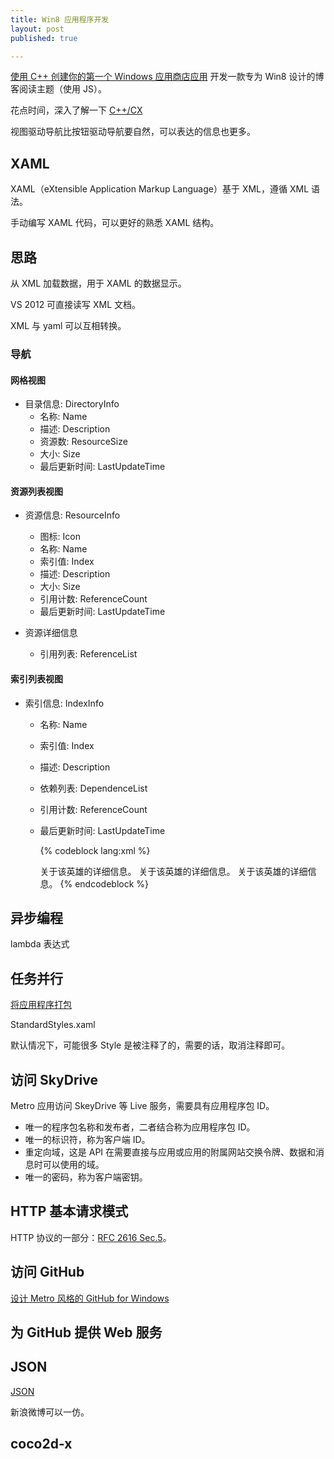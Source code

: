 ```yaml
---
title: Win8 应用程序开发
layout: post
published: true

---
```


[使用 C++ 创建你的第一个 Windows 应用商店应用](http://msdn.microsoft.com/zh-CN/library/windows/apps/xaml/hh465045)
开发一款专为 Win8 设计的博客阅读主题（使用 JS）。

花点时间，深入了解一下 [C++/CX](http://msdn.microsoft.com/zh-CN/library/windows/apps/xaml/hh699871)

视图驱动导航比按钮驱动导航要自然，可以表达的信息也更多。

## XAML

XAML（eXtensible Application Markup Language）基于 XML，遵循 XML 语法。

手动编写 XAML 代码，可以更好的熟悉 XAML 结构。

## 思路

从 XML 加载数据，用于 XAML 的数据显示。

VS 2012 可直接读写 XML 文档。

XML 与 yaml 可以互相转换。

### 导航

#### 网格视图

* 目录信息: DirectoryInfo
  * 名称: Name
  * 描述: Description
  * 资源数: ResourceSize
  * 大小: Size
  * 最后更新时间: LastUpdateTime

#### 资源列表视图

* 资源信息: ResourceInfo
  * 图标: Icon
  * 名称: Name
  * 索引值: Index
  * 描述: Description
  * 大小: Size
  * 引用计数: ReferenceCount
  * 最后更新时间: LastUpdateTime


* 资源详细信息
  * 引用列表: ReferenceList

#### 索引列表视图

* 索引信息: IndexInfo
  * 名称: Name
  * 索引值: Index
  * 描述: Description
  * 依赖列表: DependenceList
  * 引用计数: ReferenceCount
  * 最后更新时间: LastUpdateTime


    {% codeblock lang:xml %}
    <?xml version="1.0" encoding="utf-8"?>
    <Champions Title="Champions Overview (of LOL)">
    <Champion Name="Akali" Image="Assets/Images/Akali_Splash_0.jpg"
              Updated="2012-11-03">
      <Content>
        关于该英雄的详细信息。
      </Content>
      <Abilities>
        <Ability Name="Q"/>
        <Ability Name="W"/>
        <Ability Name="E"/>
        <Ability Name="R"/>
      </Abilities>
    </Champion>
    <Champion Name="Annie" Image="Assets/Images/Annie_Splash_0.jpg"
              Updated="2012-11-03">
      <Content>
        关于该英雄的详细信息。
      </Content>
    </Champion>
    <Champion Name="Yeti" Image="Assets/Images/Yeti_Splash_0.jpg"
              Updated="2012-11-03">
      <Content>
        关于该英雄的详细信息。
      </Content>
    </Champion>
    </Champions>
    {% endcodeblock %}

## 异步编程

lambda 表达式

## 任务并行


[将应用程序打包](http://msdn.microsoft.com/zh-cn/library/windows/apps/xaml/hh454036.aspx)

StandardStyles.xaml

默认情况下，可能很多 Style 是被注释了的，需要的话，取消注释即可。

## 访问 SkyDrive

Metro 应用访问 SkeyDrive 等 Live 服务，需要具有应用程序包 ID。

* 唯一的程序包名称和发布者，二者结合称为应用程序包 ID。
* 唯一的标识符，称为客户端 ID。
* 重定向域，这是 API 在需要直接与应用或应用的附属网站交换令牌、数据和消息时可以使用的域。
* 唯一的密码，称为客户端密钥。

## HTTP 基本请求模式

HTTP 协议的一部分：[RFC 2616 Sec.5](http://www.w3.org/Protocols/rfc2616/rfc2616-sec5.html)。

## 访问 GitHub

[设计 Metro 风格的 GitHub for Windows](http://www.oschina.net/question/12_57382)

## 为 GitHub 提供 Web 服务

## JSON
[JSON](http://tools.ietf.org/html/rfc4627)


新浪微博可以一仿。

## coco2d-x
